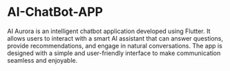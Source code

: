 # AI-ChatBot-APP
AI Aurora is an intelligent chatbot application developed using Flutter. It allows users to interact with a smart AI assistant that can answer questions, provide recommendations, and engage in natural conversations. The app is designed with a simple and user-friendly interface to make communication seamless and enjoyable.
